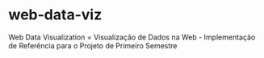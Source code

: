 # web-data-viz
Web Data Visualization = Visualização de Dados na Web - Implementação de Referência para o Projeto de Primeiro Semestre 
